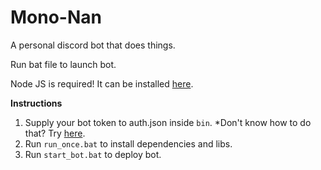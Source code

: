 # Mono-Nan
A personal discord bot that does things.

Run bat file to launch bot.

Node JS is required! It can be installed [here](https://nodejs.org/en/).

**Instructions**
1. Supply your bot token to auth.json inside ``bin``.
*Don't know how to do that? Try [here](https://github.com/reactiflux/discord-irc/wiki/Creating-a-discord-bot-&-getting-a-token).
2. Run ``run_once.bat`` to install dependencies and libs.
3. Run ``start_bot.bat`` to deploy bot.

